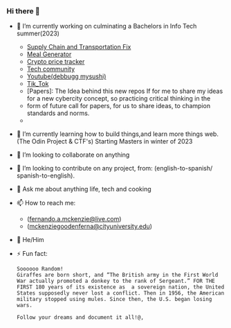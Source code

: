 ### Hi there 👋

- 🔭 I’m currently working on culminating a Bachelors in Info Tech summer(2023)
   - [Supply Chain and Transportation Fix](https://github.com/fmckenzie05/Supply-Chain-and-Transportation-Fix)
   - [Meal Generator](https://github.com/fmckenzie05/meal-generator)
   - [Crypto price tracker](https://github.com/fmckenzie05/crypto_price_ticker)
   - [Tech community](https://www.reddit.com/r/TechHive/)
   - [Youtube(debbugg mysushi)](https://www.youtube.com/channel/UChVU8dfXy91szlgnsgo_SdA)
   - [Tik_Tok](https://www.tiktok.com/@cyber_bum966)
   - [Papers]: The Idea behind this new repos If for me to share my ideas for a new cybercity concept, so practicing critical thinking in the 
   - form of future call for papers, for us to share ideas, to champion standards and norms. 
   - 
- 🌱 I’m currently learning how to build things,and learn more things web. (The Odin Project & CTF's) Starting Masters in winter of 2023
- 👯 I’m looking to collaborate on anything
- 🤔 I’m looking to contribute on any project, from: (english-to-spanish/ spanish-to-english).
- 💬 Ask me about anything life, tech and cooking
- 📫 How to reach me:
   - (fernando.a.mckenzie@live.com) 
   - (mckenziegoodenferna@cityuniversity.edu)
- 🙂 He/Him
- ⚡ Fun fact: 

  ```plaintext
  Soooooo Random!
  Giraffes are born short, and “The British army in the First World War actually promoted a donkey to the rank of Sergeant.” FOR THE FIRST 180 years of its existence as  a sovereign nation, the United States supposedly never lost a conflict. Then in 1956, the American military stopped using mules. Since then, the U.S. began losing wars.
  
  Follow your dreams and document it all!@, 
  ```
